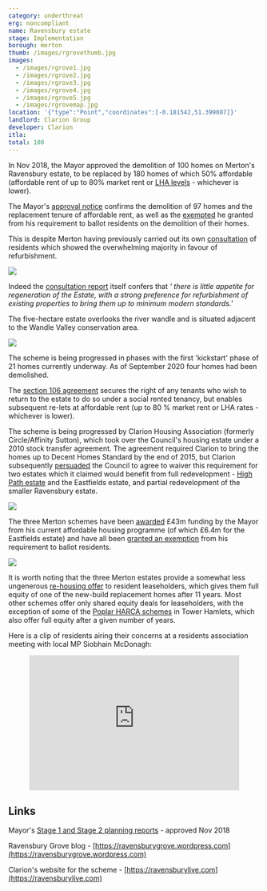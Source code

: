 ```yaml
---
category: underthreat
erg: noncompliant
name: Ravensbury estate
stage: Implementation 
borough: merton
thumb: /images/rgrovethumb.jpg
images:
  - /images/rgrove1.jpg
  - /images/rgrove2.jpg
  - /images/rgrove3.jpg
  - /images/rgrove4.jpg
  - /images/rgrove5.jpg
  - /images/rgrovemap.jpg
location: '{"type":"Point","coordinates":[-0.181542,51.399087]}'
landlord: Clarion Group
developer: Clarion
itla:
total: 100
---
```

In Nov 2018, the Mayor approved the demolition of 100 homes on Merton's Ravensbury estate, to be replaced by 180 homes of which 50% affordable (affordable rent of up to 80% market rent or [LHA levels](https://www.gov.uk/government/publications/understanding-local-housing-allowances-rates-broad-rental-market-areas) - whichever is lower).

The Mayor's [approval notice](https://www.london.gov.uk/sites/default/files/public%3A//public%3A//PAWS/media_id_437643///ravensbury_estate_report.pdf) confirms the demolition of 97 homes and the replacement tenure of affordable rent, as well as the [exempted](/approved/ballotexemptions) he granted from his requirement to ballot residents on the demolition of their homes.

This is despite Merton having previously carried out its own [consultation](/images/mertonconsultation.pdf) of residents which showed the overwhelming majority in favour of refurbishment.

<img src="/images/ravensburyconsultation.png" class="img-fluid rounded img-thumbnail">

Indeed the [consultation report](/images/mertonconsultationreport.pdf) itself confers that _' there is little appetite for regeneration of the Estate, with a strong preference for refurbishment of existing properties to bring them up to minimum modern standards.'_

The five-hectare estate overlooks the river wandle and is situated adjacent to the Wandle Valley conservation area.

<img src="/images/rgrovemap.jpg" class="img-fluid rounded img-thumbnail">

The scheme is being progressed in phases with the first 'kickstart' phase of 21 homes currently underway. As of September 2020 four homes had been demolished.

The [section 106 agreement](/images/mertons106.pdf) secures the right of any tenants who wish to return to the estate to do so under a social rented tenancy, but enables subsequent re-lets at affordable rent (up to 80 % market rent or LHA rates - whichever is lower).

The scheme is being progressed by Clarion Housing Association (formerly Circle/Affinity Sutton), which took over the Council's housing estate under a 2010 stock transfer agreement. The agreement required Clarion to bring the homes up to Decent Homes Standard by the end of 2015, but Clarion subsequently [persuaded](https://www.merton.gov.uk/assets/Documents/04_merton_report_of_consultation_stage_2_estates_local_plan.pdf) the Council to agree to waiver this requirement for two estates which it claimed would benefit from full redevelopment - [High Path estate](/estates/merton/highpath/) and the Eastfields estate, and partial redevelopment of the smaller Ravensbury estate. 

<img src="/images/mertonestates.png" class="img-fluid rounded img-thumbnail">

The three Merton schemes have been [awarded](https://planning.merton.gov.uk/MVM.DMS/Planning%20Application/1000098000/1000098159/17P1721_Clarions%20Financial%20Viability%20Appraisal%20Summary%20Report.pdf) £43m funding by the Mayor from his current affordable housing programme (of which £6.4m for the Eastfields estate) and have all been [granted an exemption](https://www.london.gov.uk/sites/default/files/12.04.19_for_website_-_list_of_exemptions.pdf) from his requirement to ballot residents.

<img src="/images/mertongrant.png" class="img-fluid rounded img-thumbnail">

It is worth noting that the three Merton estates provide a somewhat less ungenerous [re-housing offer](http://35percent.org/img/mertonoffer.pdf) to resident leaseholders, which gives them full equity of one of the new-build replacement homes after 11 years. Most other schemes offer only shared equity deals for leaseholders, with the exception of some of the [Poplar HARCA schemes](https://estatewatch.london/estates/towerhamlets/teviot/) in Tower Hamlets, which also offer full equity after a given number of years.

Here is a clip of residents airing their concerns at a residents association meeting with local MP Siobhain McDonagh:

<center>
<iframe width="420" height="270" src="https://www.youtube.com/embed/v9qqNeneFl0" frameborder="0" allow="accelerometer; autoplay; clipboard-write; encrypted-media; gyroscope; picture-in-picture" allowfullscreen></iframe>
</center>

## Links

Mayor's [Stage 1 and Stage 2 planning reports](https://www.london.gov.uk/what-we-do/planning/planning-applications-and-decisions/planning-application-search/ravensbury-estate) - approved Nov 2018

Ravensbury Grove blog - [https://ravensburygrove.wordpress.com](https://ravensburygrove.wordpress.com)

Clarion's website for the scheme - [https://ravensburylive.com](https://ravensburylive.com)


